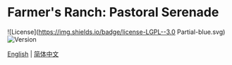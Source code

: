 # Farmer's Ranch: Pastoral Serenade

![License](https://img.shields.io/badge/license-LGPL--3.0 Partial-blue.svg)  
![Version](https://img.shields.io/badge/version-6.5.1-green.svg)

[English](https://github.com/y271727uy/farmers-ranch-modpack/blob/main/README.md) | [简体中文](https://github.com/y271727uy/farmers-ranch-modpack/blob/main/README-CN.md)
